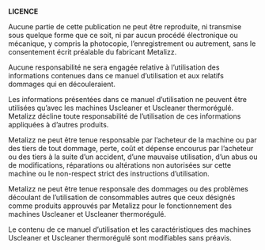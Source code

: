 **LICENCE**

Aucune partie de cette publication ne peut être reproduite, ni transmise sous quelque forme que ce soit, ni par aucun procédé électronique ou mécanique, y compris la photocopie, l’enregistrement ou autrement, sans le consentement écrit préalable du fabricant Metalizz.

Aucune responsabilité ne sera engagée relative à l’utilisation des informations contenues dans ce manuel d’utilisation et aux relatifs dommages qui en découleraient.

Les informations présentées dans ce manuel d’utilisation ne peuvent être utilisées qu’avec les machines Uscleaner et Uscleaner thermorégulé. Metalizz décline toute responsabilité de l’utilisation de ces informations appliquées à d’autres produits.

Metalizz ne peut être tenue responsable par l’acheteur de la machine ou par des tiers de tout dommage, perte, coût et dépense encourus par l’acheteur ou des tiers à la suite d’un accident, d’une mauvaise utilisation, d’un abus ou de modifications, réparations ou altérations non autorisées sur cette machine ou le non-respect strict des instructions d’utilisation.

Metalizz ne peut être tenue responsale des dommages ou des problèmes découlant de l’utilisation de consommables autres que ceux désignés comme produits approuvés par Metalizz pour le fonctionnement des machines Uscleaner et Uscleaner thermorégulé.

Le contenu de ce manuel d’utilisation et les caractéristiques des machines Uscleaner et Uscleaner thermorégulé sont modifiables sans préavis.